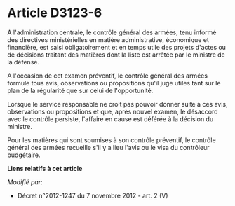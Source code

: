 # Article D3123-6

A l'administration centrale, le contrôle général des armées, tenu informé des directives ministérielles en matière
administrative, économique et financière, est saisi obligatoirement et en temps utile des projets d'actes ou de décisions
traitant des matières dont la liste est arrêtée par le ministre de la défense. 

A l'occasion de cet examen préventif, le contrôle général des armées formule tous avis, observations ou propositions qu'il
juge utiles tant sur le plan de la régularité que sur celui de l'opportunité. 

Lorsque le service responsable ne croit pas pouvoir donner suite à ces avis, observations ou propositions et que, après
nouvel examen, le désaccord avec le contrôle persiste, l'affaire en cause est déférée à la décision du ministre. 

Pour les matières qui sont soumises à son contrôle préventif, le contrôle général des armées recueille s'il y a lieu l'avis
ou le visa du        contrôleur budgétaire.

**Liens relatifs à cet article**

_Modifié par_:

  - Décret n°2012-1247 du 7 novembre 2012 - art. 2 (V)
